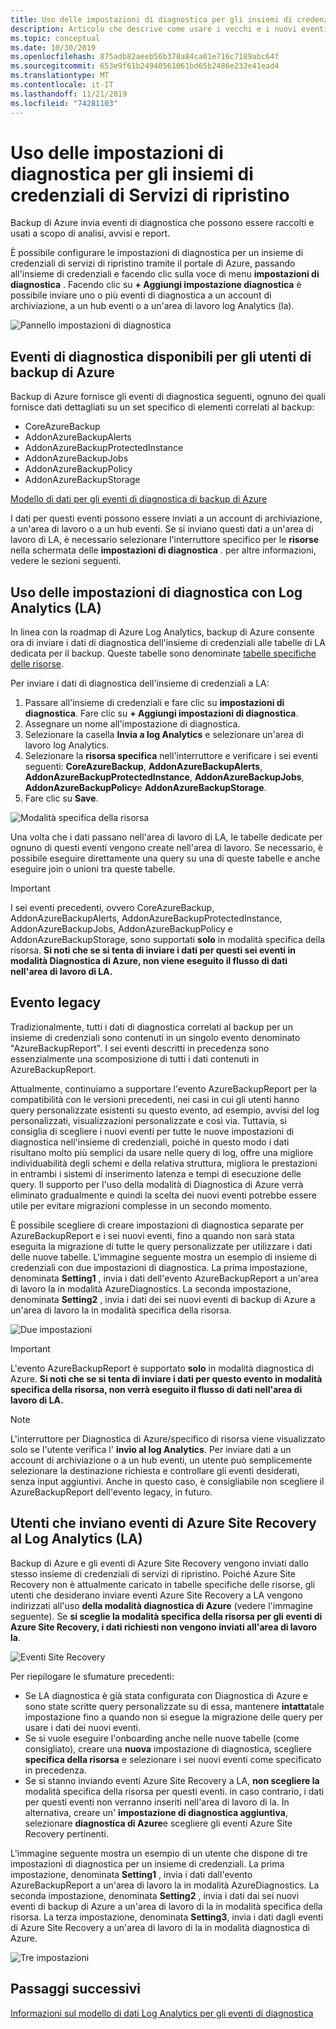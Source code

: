 ```yaml
---
title: Uso delle impostazioni di diagnostica per gli insiemi di credenziali dei servizi di ripristino
description: Articolo che descrive come usare i vecchi e i nuovi eventi di diagnostica per backup di Azure
ms.topic: conceptual
ms.date: 10/30/2019
ms.openlocfilehash: 875adb82aeeb56b378a84ca01e716c7189abc64f
ms.sourcegitcommit: 653e9f61b24940561061bd65b2486e232e41ead4
ms.translationtype: MT
ms.contentlocale: it-IT
ms.lasthandoff: 11/21/2019
ms.locfileid: "74281103"
---
```

# <a name="using-diagnostics-settings-for-recovery-services-vaults"></a>Uso delle impostazioni di diagnostica per gli insiemi di credenziali di Servizi di ripristino

Backup di Azure invia eventi di diagnostica che possono essere raccolti e usati a scopo di analisi, avvisi e report. 

È possibile configurare le impostazioni di diagnostica per un insieme di credenziali di servizi di ripristino tramite il portale di Azure, passando all'insieme di credenziali e facendo clic sulla voce di menu **impostazioni di diagnostica** . Facendo clic su **+ Aggiungi impostazione diagnostica** è possibile inviare uno o più eventi di diagnostica a un account di archiviazione, a un hub eventi o a un'area di lavoro log Analytics (la).

![Pannello impostazioni di diagnostica](./media/backup-azure-diagnostics-events/diagnostics-settings-blade.png)

## <a name="diagnostics-events-available-for-azure-backup-users"></a>Eventi di diagnostica disponibili per gli utenti di backup di Azure

Backup di Azure fornisce gli eventi di diagnostica seguenti, ognuno dei quali fornisce dati dettagliati su un set specifico di elementi correlati al backup:
* CoreAzureBackup
* AddonAzureBackupAlerts
* AddonAzureBackupProtectedInstance
* AddonAzureBackupJobs
* AddonAzureBackupPolicy
* AddonAzureBackupStorage 

[Modello di dati per gli eventi di diagnostica di backup di Azure](https://aka.ms/diagnosticsdatamodel)

I dati per questi eventi possono essere inviati a un account di archiviazione, a un'area di lavoro o a un hub eventi. Se si inviano questi dati a un'area di lavoro di LA, è necessario selezionare l'interruttore specifico per le **risorse** nella schermata delle **impostazioni di diagnostica** . per altre informazioni, vedere le sezioni seguenti.

## <a name="using-diagnostics-settings-with-log-analytics-la"></a>Uso delle impostazioni di diagnostica con Log Analytics (LA)

In linea con la roadmap di Azure Log Analytics, backup di Azure consente ora di inviare i dati di diagnostica dell'insieme di credenziali alle tabelle di LA dedicata per il backup. Queste tabelle sono denominate [tabelle specifiche delle risorse](https://docs.microsoft.com/azure/azure-monitor/platform/resource-logs-collect-workspace#resource-specific).

Per inviare i dati di diagnostica dell'insieme di credenziali a LA:
1.  Passare all'insieme di credenziali e fare clic su **impostazioni di diagnostica**. Fare clic su **+ Aggiungi impostazioni di diagnostica**.
2.  Assegnare un nome all'impostazione di diagnostica.
3.  Selezionare la casella **Invia a log Analytics** e selezionare un'area di lavoro log Analytics.
4.  Selezionare la **risorsa specifica** nell'interruttore e verificare i sei eventi seguenti: **CoreAzureBackup**, **AddonAzureBackupAlerts**, **AddonAzureBackupProtectedInstance**, **AddonAzureBackupJobs**, **AddonAzureBackupPolicy**e **AddonAzureBackupStorage**.
5.  Fare clic su **Save**.

![Modalità specifica della risorsa](./media/backup-azure-diagnostics-events/resource-specific-blade.png)

Una volta che i dati passano nell'area di lavoro di LA, le tabelle dedicate per ognuno di questi eventi vengono create nell'area di lavoro. Se necessario, è possibile eseguire direttamente una query su una di queste tabelle e anche eseguire join o unioni tra queste tabelle.

> [!IMPORTANT]
> I sei eventi precedenti, ovvero CoreAzureBackup, AddonAzureBackupAlerts, AddonAzureBackupProtectedInstance, AddonAzureBackupJobs, AddonAzureBackupPolicy e AddonAzureBackupStorage, sono supportati **solo** in modalità specifica della risorsa. **Si noti che se si tenta di inviare i dati per questi sei eventi in modalità Diagnostica di Azure, non viene eseguito il flusso di dati nell'area di lavoro di LA.**

## <a name="legacy-event"></a>Evento legacy

Tradizionalmente, tutti i dati di diagnostica correlati al backup per un insieme di credenziali sono contenuti in un singolo evento denominato "AzureBackupReport". I sei eventi descritti in precedenza sono essenzialmente una scomposizione di tutti i dati contenuti in AzureBackupReport. 

Attualmente, continuiamo a supportare l'evento AzureBackupReport per la compatibilità con le versioni precedenti, nei casi in cui gli utenti hanno query personalizzate esistenti su questo evento, ad esempio, avvisi del log personalizzati, visualizzazioni personalizzate e così via. Tuttavia, si consiglia di scegliere i nuovi eventi per tutte le nuove impostazioni di diagnostica nell'insieme di credenziali, poiché in questo modo i dati risultano molto più semplici da usare nelle query di log, offre una migliore individuabilità degli schemi e della relativa struttura, migliora le prestazioni in entrambi i sistemi di inserimento latenza e tempi di esecuzione delle query. Il supporto per l'uso della modalità di Diagnostica di Azure verrà eliminato gradualmente e quindi la scelta dei nuovi eventi potrebbe essere utile per evitare migrazioni complesse in un secondo momento.

È possibile scegliere di creare impostazioni di diagnostica separate per AzureBackupReport e i sei nuovi eventi, fino a quando non sarà stata eseguita la migrazione di tutte le query personalizzate per utilizzare i dati delle nuove tabelle. L'immagine seguente mostra un esempio di insieme di credenziali con due impostazioni di diagnostica. La prima impostazione, denominata **Setting1** , invia i dati dell'evento AzureBackupReport a un'area di lavoro la in modalità AzureDiagnostics. La seconda impostazione, denominata **Setting2** , invia i dati dei sei nuovi eventi di backup di Azure a un'area di lavoro la in modalità specifica della risorsa.

![Due impostazioni](./media/backup-azure-diagnostics-events/two-settings-example.png)

> [!IMPORTANT]
> L'evento AzureBackupReport è supportato **solo** in modalità diagnostica di Azure. **Si noti che se si tenta di inviare i dati per questo evento in modalità specifica della risorsa, non verrà eseguito il flusso di dati nell'area di lavoro di LA.**

> [!NOTE]
> L'interruttore per Diagnostica di Azure/specifico di risorsa viene visualizzato solo se l'utente verifica l' **invio al log Analytics**. Per inviare dati a un account di archiviazione o a un hub eventi, un utente può semplicemente selezionare la destinazione richiesta e controllare gli eventi desiderati, senza input aggiuntivi. Anche in questo caso, è consigliabile non scegliere il AzureBackupReport dell'evento legacy, in futuro.

## <a name="users-sending-azure-site-recovery-events-to-log-analytics-la"></a>Utenti che inviano eventi di Azure Site Recovery al Log Analytics (LA)

Backup di Azure e gli eventi di Azure Site Recovery vengono inviati dallo stesso insieme di credenziali di servizi di ripristino. Poiché Azure Site Recovery non è attualmente caricato in tabelle specifiche delle risorse, gli utenti che desiderano inviare eventi Azure Site Recovery a LA vengono indirizzati all'uso **della modalità diagnostica di Azure** (vedere l'immagine seguente). Se **si sceglie la modalità specifica della risorsa per gli eventi di Azure Site Recovery, i dati richiesti non vengono inviati all'area di lavoro la**.

![Eventi Site Recovery](./media/backup-azure-diagnostics-events/site-recovery-settings.png)

Per riepilogare le sfumature precedenti:

* Se LA diagnostica è già stata configurata con Diagnostica di Azure e sono state scritte query personalizzate su di essa, mantenere **intatta**tale impostazione fino a quando non si esegue la migrazione delle query per usare i dati dei nuovi eventi.
* Se si vuole eseguire l'onboarding anche nelle nuove tabelle (come consigliato), creare una **nuova** impostazione di diagnostica, scegliere **specifica della risorsa** e selezionare i sei nuovi eventi come specificato in precedenza.
* Se si stanno inviando eventi Azure Site Recovery a LA, **non scegliere la** modalità specifica della risorsa per questi eventi. in caso contrario, i dati per questi eventi non verranno inseriti nell'area di lavoro di la. In alternativa, creare un' **impostazione di diagnostica aggiuntiva**, selezionare **diagnostica di Azure**e scegliere gli eventi Azure Site Recovery pertinenti.

L'immagine seguente mostra un esempio di un utente che dispone di tre impostazioni di diagnostica per un insieme di credenziali. La prima impostazione, denominata **Setting1** , invia i dati dall'evento AzureBackupReport a un'area di lavoro la in modalità AzureDiagnostics. La seconda impostazione, denominata **Setting2** , invia i dati dai sei nuovi eventi di backup di Azure a un'area di lavoro di la in modalità specifica della risorsa. La terza impostazione, denominata **Setting3**, invia i dati dagli eventi di Azure Site Recovery a un'area di lavoro di la in modalità diagnostica di Azure.

![Tre impostazioni](./media/backup-azure-diagnostics-events/three-settings-example.png)

## <a name="next-steps"></a>Passaggi successivi

[Informazioni sul modello di dati Log Analytics per gli eventi di diagnostica](https://aka.ms/diagnosticsdatamodel)
